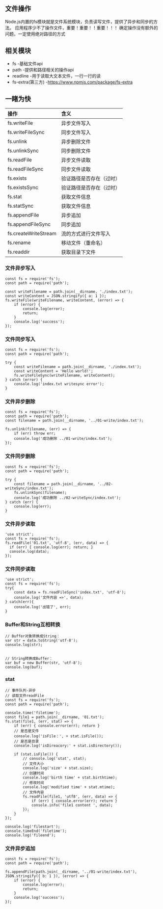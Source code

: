 ## 文件操作
Node.js内置的fs模块就是文件系统模块，负责读写文件，提供了异步和同步的方法。
应用程序少不了操作文件，重要！重要！！重要！！！
确定操作没有额外的问题，一定使用绝对路径的方式

## 相关模块
* fs   -基础文件api
* path -提供和路径相关的操作api
* readline -用于读取大文本文件，一行一行的读
* fs-extra(第三方)  -https://www.npmjs.com/package/fs-extra

## 一睹为快
| 操作                  | 含义                     |
|:---------------------|:------------------------ | 
| fs.writeFile         | 异步文件写入               |
| fs.writeFileSync     | 同步文件写入               |
| fs.unlink            | 异步删除文件               |
| fs.unlinkSync        | 同步删除文件               |
| fs.readFile          | 异步文件读取               |
| fs.readFileSync      | 同步文件读取               |
| fs.exists            | 验证路径是否存在（过时）     |
| fs.existsSync        | 验证路径是否存在（过时）     |
| fs.stat              | 获取文件信息               |
| fs.statSync          | 获取文件信息               |
| fs.appendFile        | 异步追加                  |
| fs.appendFileSync    | 同步追加                  |
| fs.createWriteStream | 流的方式进行文件写入        |
| fs.rename            | 移动文件（重命名）          |
| fs.readdir           | 获取目录下文件             |



### 文件异步写入
```
const fs = require('fs');
const path = require('path');

const writeFilename = path.join(__dirname, './index.txt');
const writeContent = JSON.stringify({ a: 1 });
fs.writeFile(writeFilename, writeContent, (error) => {
    if (error) {
        console.log(error);
        return;
    }
    console.log('success');
});
```




### 文件同步写入
```
const fs = require('fs');
const path = require('path');

try {
    const writeFilename = path.join(__dirname, './index.txt');
    const writeContent = 'Hello world!';
    fs.writeFileSync(writeFilename, writeContent);
} catch (error) {
    console.log('index.txt writesync error');
}
```




### 文件异步删除
```
const fs = require('fs');
const path = require('path');
const filename = path.join(__dirname, '../01-write/index.txt');

fs.unlink(filename, (err) => {
    if (err) throw err;
    console.log('成功删除 ../01-write/index.txt');
});
```



### 文件同步删除
```
const fs = require('fs');
const path = require('path');

try {
    const filename = path.join(__dirname, '../02-writeSync/index.txt');
    fs.unlinkSync(filename);
    console.log('成功删除 ../02-writeSync/index.txt');
} catch (err) {
    console.log(err);
}
```




### 文件异步读取
```
'use strict';
const fs = require('fs');
fs.readFile('01.txt', 'utf-8', (err, data) => {
  if (err) { console.log(err); return; }
  console.log(data);
});
```



### 文件同步读取
```
'use strict';
const fs = require('fs');
try{
    const data = fs.readFileSync('index.txt', 'utf-8');
    console.log('文件内容 =>', data);
} catch(err){
    console.log('出错了', err);
}
```



### Buffer和String互相转换
```
// Buffer对象转换成String：
var str = data.toString('utf-8');
console.log(str);


// String转换成Buffer：
var buf = new Buffer(str, 'utf-8');
console.log(buf);
```



### stat
```
// 事件队列-异步
// 读取文件readFile
const fs = require('fs');
const path = require('path');

console.time('filetime');
const file1 = path.join(__dirname, '01.txt');
fs.stat(file1, (err, stat) => {
    if (err) { console.error(err); return }
    // 是否是文件
    console.log('isFile：', + stat.isFile());
    // 是否是目录
    console.log('isDireacory:' + stat.isDirectory());

    if (stat.isFile()) {
        // console.log('stat', stat);
        // 文件大小
        console.log('size' + stat.size);
        // 创建时间
        console.log('birth time' + stat.birthtime);
        // 修改时间
        console.log('modified time' + stat.mtime);
        // 文件内容
        fs.readFile(file1, 'utf8', (err, data) => {
            if (err) { console.error(err); return }
            console.info('file1 content ', data);
        });
    }
});

console.log('filestart');
console.timeEnd('filetime');
console.log('fileend');
```



### 文件异步追加
```
const fs = require('fs');
const path = require('path');

fs.appendFile(path.join(__dirname, '../01-write/index.txt'), JSON.stringify({ b: 1 }), (error) => {
    if (error) {
        console.log(error);
        return;
    }
    console.log('success');
});
```